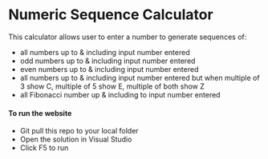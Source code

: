 <h1>Numeric Sequence Calculator</h1>

<p>This calculator allows user to enter a number to generate sequences of:</p>
<ul>
                            <li>all numbers up to & including input number entered</li>
                            <li>odd numbers up to & including input number entered</li>
                            <li>even numbers up to & including input number entered</li>
                            <li>all numbers up to & including input number entered but when multiple of 3 show C, multiple of 5 show E, multiple of both show Z</li>
                            <li>all Fibonacci number up & including to input number entered</li>
                        </ul>
                        
<h4>To run the website</h4>
<ul>
<li>Git pull this repo to your local folder</li>
<li>Open the solution in Visual Studio</li>
<li>Click F5 to run</li>
</ul>
